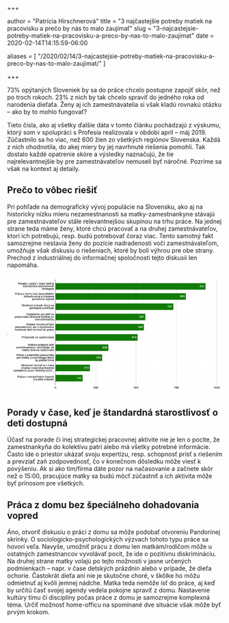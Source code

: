 +++

author = "Patrícia Hirschnerová"
title = "3 najčastejšie potreby matiek na pracovisku a prečo by nás to malo zaujímať"
slug = "3-najcastejsie-potreby-matiek-na-pracovisku-a-preco-by-nas-to-malo-zaujimat"
date = 2020-02-14T14:15:59-06:00

aliases = [
"/2020/02/14/3-najcastejsie-potreby-matiek-na-pracovisku-a-preco-by-nas-to-malo-zaujimat/"
]

+++

73% opýtaných Sloveniek by sa do práce chcelo postupne zapojiť skôr, než po troch rokoch. 23% z nich by tak chcelo
spraviť do jedného roka od narodenia dieťaťa. Ženy aj ich zamestnávatelia si však kladú rovnakú otázku – ako by to mohlo
fungovať?
<!--more-->

Tieto čísla, ako aj všetky ďalšie dáta v tomto článku pochádzajú z výskumu, ktorý som v spolupráci s Profesia
realizovala v období apríl – máj 2019. Zúčastnilo sa ho viac, než 600 žien zo všetkých regiónov Slovenska. Každá z nich
ohodnotila, do akej miery by jej navrhnuté riešenia pomohli. Tak dostalo každé opatrenie skóre a výsledky naznačujú, že
tie najrelevantnejšie by pre zamestnávateľov nemuseli byť náročné. Pozrime sa však na kontext aj detaily.

## Prečo to vôbec riešiť

Pri pohľade na demografický vývoj populácie na Slovensku, ako aj na historicky nízku mieru nezamestnanosti sa
matky-zamestnankyne stávajú pre zamestnávateľov stále relevantnejšou skupinou na trhu práce. Na jednej strane teda máme
ženy, ktoré chcú pracovať a na druhej zamestnávateľov, ktorí ich potrebujú, resp. budú potrebovať čoraz viac. Tento
samotný fakt samozrejme nestavia ženy do pozície nadradenosti voči zamestnávateľom, umožňuje však diskusiu o riešeniach,
ktoré by boli výhrou pre obe strany. Prechod z industriálnej do informačnej spoločnosti tejto diskusii len napomáha.

<img src="potreby_graf.png" class="img-fluid mx-auto d-block"></img>

## Porady v čase, keď je štandardná starostlivosť o deti dostupná

Účasť na porade či inej strategickej pracovnej aktivite nie je len o pocite, že zamestnankyňa do kolektívu patrí alebo
má všetky potrebné informácie. Často ide o priestor ukázať svoju expertízu, resp. schopnosť prísť s riešením a prevziať
zaň zodpovednosť, čo v konečnom dôsledku môže viesť k povýšeniu. Ak si ako tím/firma dáte pozor na načasovanie a začnete
skôr než o 15:00, pracujúce matky sa budú môcť zúčastniť a ich aktivita môže byť prínosom pre všetkých.

## Práca z domu bez špeciálneho dohadovania vopred

Áno, otvoriť diskusiu o práci z domu sa môže podobať otvoreniu Pandorinej skrinky. O sociologicko-psychologických
výzvach tohoto typu práce sa hovorí veľa. Navyše, umožniť prácu z domu len matkám/rodičom môže u ostatných zamestnancov
vyvolávať pocit, že ide o pozitívnu diskrimináciu. Na druhej strane matky volajú po tejto možnosti v jasne určených
podmienkach – napr. v čase detských prázdnin alebo v prípade, že dieťa ochorie. Častokrát dieťa ani nie je skutočne
choré, v škôlke ho môžu odmietnuť aj kvôli jemnej nádche. Matka teda nemôže ísť do práce, aj keď by určitú časť svojej
agendy vedela pokojne spraviť z domu. Nastavenie kultúry tímu či disciplíny počas práce z domu je samozrejme komplexná
téma. Určiť možnosť home-officu na spomínané dve situácie však môže byť prvým krokom.